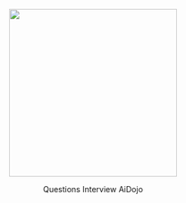<p align="center">
  <img width ="300" src="https://github.com/shahlaa1212/questions_interview_aidojo/assets/74646502/36892c43-f41c-40a2-af24-d916a3701b35.png">
</p>

<p align="center">
   Questions Interview AiDojo
</p>
  

